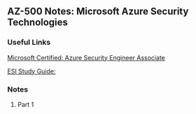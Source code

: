 ## AZ-500 Notes: Microsoft Azure Security Technologies

### Useful Links
[Microsoft Certified: Azure Security Engineer Associate](https://docs.microsoft.com/en-us/learn/certifications/azure-security-engineer/)

[ESI Study Guide: ](https://aka.ms/ESIStudyGuide_AZ-500)

### Notes
1. Part 1

